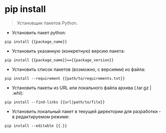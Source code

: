 # pip install

> Установщик пакетов Python.

- Установить пакет python:

`pip install {{package_name}}`

- Установить указанную (конкретную) версию пакета:

`pip install {{package_name}}=={{package_version}}`

- Установить список пакетов (возможно, с версиями) из файла:

`pip install --requirement {{path/to/requirements.txt}}`

- Установить пакеты из URL или локального файла архива (.tar.gz | .whl):

`pip install --find-links {{url|path/to/file}}`

- Установить локальный пакет в текущей директории для разработки - в редактируемом режиме:

`pip install --editable {{.}}`
